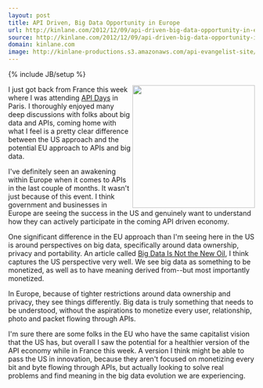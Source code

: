 ```yaml
---
layout: post
title: API Driven, Big Data Opportunity in Europe
url: http://kinlane.com/2012/12/09/api-driven-big-data-opportunity-in-europe/
source: http://kinlane.com/2012/12/09/api-driven-big-data-opportunity-in-europe/
domain: kinlane.com
image: http://kinlane-productions.s3.amazonaws.com/api-evangelist-site/blog/europe-api-big-data.jpg
---
```

{% include JB/setup %}

<p>
     <img class="c1" src="https://s3.amazonaws.com/kinlane-productions/api-evangelist/europe-api-big-data.jpg" alt="" width="250" align="right" />
</p>
<p>
     I just got back from France this week where I was attending <a title="API Days" href="http://apidays.io">API Days</a> in Paris. I thoroughly enjoyed many deep discussions with folks about big data and APIs, coming home with what I feel is a pretty clear difference between the US approach and the potential EU approach to APIs and big data.
</p>
<p>
     I've definitely seen an awakening within Europe when it comes to APIs in the last couple of months. It wasn't just because of this event. I think government and businesses in Europe are seeing the success in the US and genuinely want to understand how they can actively participate in the coming API driven economy.
</p>
<p>
     One significant difference in the EU approach than I'm seeing here in the US is around perspectives on big data, specifically around data ownership, privacy and portability. An article called <a href="http://blogs.hbr.org/cs/2012/11/data_humans_and_the_new_oil.html">Big Data Is Not the New Oil</a>, I think captures the US perspective very well. We see big data as something to be monetized, as well as to have meaning derived from--but most importantly monetized.
</p>
<p>
     In Europe, because of tighter restrictions around data ownership and privacy, they see things differently. Big data is truly something that needs to be understood, without the aspirations to monetize every user, relationship, photo and packet flowing through APIs.
</p>
<p>
     I'm sure there are some folks in the EU who have the same capitalist vision that the US has, but overall I saw the potential for a healthier version of the API economy while in France this week. A version I think might be able to pass the US in innovation, because they aren't focused on monetizing every bit and byte flowing through APIs, but actually looking to solve real problems and find meaning in the big data evolution we are experiencing.
</p>